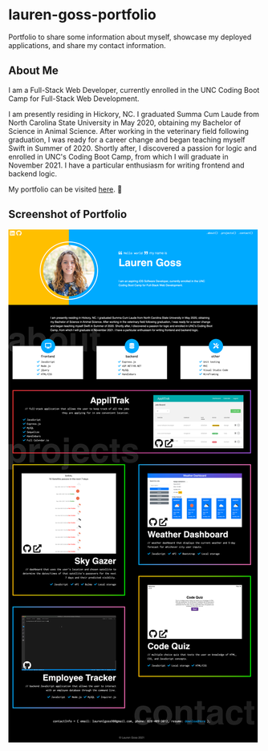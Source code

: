 # lauren-goss-portfolio

Portfolio to share some information about myself, showcase my deployed applications, and share my contact information.

## About Me

I am a Full-Stack Web Developer, currently enrolled in the UNC Coding Boot Camp for Full-Stack Web Development.

I am presently residing in Hickory, NC. I graduated Summa Cum Laude from North Carolina State University in May 2020, obtaining my Bachelor of Science in Animal Science. After working in the veterinary field following graduation, I was ready for a career change and began teaching myself Swift in Summer of 2020. Shortly after, I discovered a passion for logic and enrolled in UNC's Coding Boot Camp, from which I will graduate in November 2021. I have a particular enthusiasm for writing frontend and backend logic.

My portfolio can be visited [here](https://laurenlgoss.github.io/lauren-goss-portfolio/). 🙂

## Screenshot of Portfolio

![Portfolio Screenshot](./assets/images/lauren-goss-portfolio.png)